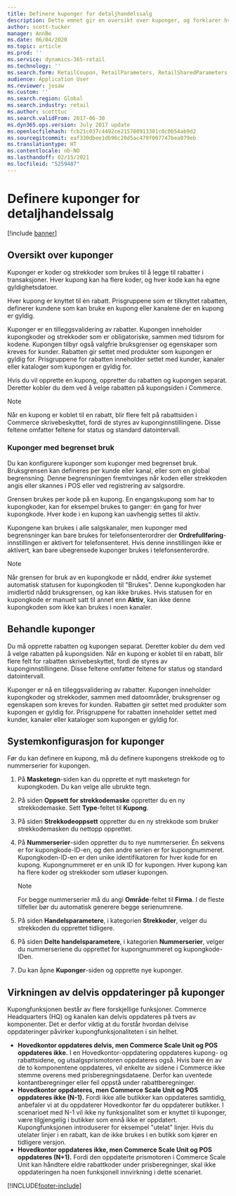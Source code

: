 ```yaml
---
title: Definere kuponger for detaljhandelssalg
description: Dette emnet gir en oversikt over kuponger, og forklarer hvordan du foretar oppsettet.
author: scott-tucker
manager: AnnBe
ms.date: 06/04/2020
ms.topic: article
ms.prod: ''
ms.service: dynamics-365-retail
ms.technology: ''
ms.search.form: RetailCoupon, RetailParameters, RetailSharedParameters
audience: Application User
ms.reviewer: josaw
ms.custom: ''
ms.search.region: Global
ms.search.industry: retail
ms.author: scotttuc
ms.search.validFrom: 2017-06-30
ms.dyn365.ops.version: July 2017 update
ms.openlocfilehash: fcb21c037c4492ce215780913301c0c0b54ab9d2
ms.sourcegitcommit: eaf330dbee1db96c20d5ac479f007747bea079eb
ms.translationtype: HT
ms.contentlocale: nb-NO
ms.lasthandoff: 02/15/2021
ms.locfileid: "5259487"
---
```

# <a name="set-up-coupons-for-retail-sales"></a>Definere kuponger for detaljhandelssalg

[!include [banner](includes/banner.md)]

## <a name="overview-of-coupons"></a>Oversikt over kuponger

Kuponger er koder og strekkoder som brukes til å legge til rabatter i transaksjoner. Hver kupong kan ha flere koder, og hver kode kan ha egne gyldighetsdatoer.

Hver kupong er knyttet til én rabatt. Prisgruppene som er tilknyttet rabatten, definerer kundene som kan bruke en kupong eller kanalene der en kupong er gyldig.

Kuponger er en tilleggsvalidering av rabatter. Kupongen inneholder kupongkoder og strekkoder som er obligatoriske, sammen med tidsrom for kodene. Kupongen tilbyr også valgfrie bruksgrenser og egenskaper som kreves for kunder. Rabatten gir settet med produkter som kupongen er gyldig for. Prisgruppene for rabatten inneholder settet med kunder, kanaler eller kataloger som kupongen er gyldig for.

Hvis du vil opprette en kupong, oppretter du rabatten og kupongen separat. Deretter kobler du dem ved å velge rabatten på kupongsiden i Commerce.

> [!NOTE]
> Når en kupong er koblet til en rabatt, blir flere felt på rabattsiden i Commerce skrivebeskyttet, fordi de styres av kuponginnstillingene. Disse feltene omfatter feltene for status og standard datointervall.

### <a name="limited-use-coupons"></a>Kuponger med begrenset bruk

Du kan konfigurere kuponger som kuponger med begrenset bruk. Bruksgrensen kan defineres per kunde eller kanal, eller som en global begrensning. Denne begrensningen fremtvinges når koden eller strekkoden angis eller skannes i POS eller ved registrering av salgsordre.

Grensen brukes per kode på en kupong. En engangskupong som har to kupongkoder, kan for eksempel brukes to ganger: én gang for hver kupongkode. Hver kode i en kupong kan uavhengig settes til aktiv.

Kupongene kan brukes i alle salgskanaler, men kuponger med begrensninger kan bare brukes for telefonsenterordrer der **Ordrefullføring**-innstillingen er aktivert for telefonsenteret. Hvis denne innstillingen ikke er aktivert, kan bare ubegrensede kuponger brukes i telefonsenterordre.

> [!NOTE]
> Når grensen for bruk av en kupongkode er nådd, endrer *ikke* systemet automatisk statusen for kupongkoden til "Brukes". Denne kupongkoden har imidlertid nådd bruksgrensen, og kan ikke brukes. Hvis statusen for en kupongkode er manuelt satt til annet enn **Aktiv**, kan ikke denne kupongkoden som ikke kan brukes i noen kanaler.  

## <a name="managing-coupons"></a>Behandle kuponger

Du må opprette rabatten og kupongen separat. Deretter kobler du dem ved å velge rabatten på kupongsiden. Når en kupong er koblet til en rabatt, blir flere felt for rabatten skrivebeskyttet, fordi de styres av kuponginnstillingene. Disse feltene omfatter feltene for status og standard datointervall.

Kuponger er nå en tilleggsvalidering av rabatter. Kupongen inneholder kupongkoder og strekkoder, sammen med datoområder, bruksgrenser og egenskapen som kreves for kunden. Rabatten gir settet med produkter som kupongen er gyldig for. Prisgruppene for rabatten inneholder settet med kunder, kanaler eller kataloger som kupongen er gyldig for.

## <a name="system-setup-for-coupons"></a>Systemkonfigurasjon for kuponger

Før du kan definere en kupong, må du definere kupongens strekkode og to nummerserier for kupongen.

1. På **Masketegn**-siden kan du opprette et nytt masketegn for kupongkoden. Du kan velge alle ubrukte tegn.
2. På siden **Oppsett for strekkodemaske** oppretter du en ny strekkodemaske. Sett **Type**-feltet til **Kupong**.
3. På siden **Strekkodeoppsett** oppretter du en ny strekkode som bruker strekkodemasken du nettopp opprettet.
4. På **Nummerserier**-siden oppretter du to nye nummerserier. Én sekvens er for kupongkode-ID-en, og den andre serien er for kupongnummeret. Kupongkoden-ID-en er den unike identifikatoren for hver kode for en kupong. Kupongnummeret er en unik ID for kupongen. Hver kupong kan ha flere koder og strekkoder som utløser kupongen.

    > [!NOTE]
    > For begge nummerserier må du angi **Område**-feltet til **Firma**. I de fleste tilfeller bør du automatisk generere begge serienumrene.

5. På siden **Handelsparametere**, i kategorien **Strekkoder**, velger du strekkoden du opprettet tidligere.
6. På siden **Delte handelsparametere**, i kategorien **Nummerserier**, velger du nummerseriene du opprettet for kupongnummeret og kupongkode-IDen.
7. Du kan åpne **Kuponger**-siden og opprette nye kuponger.

## <a name="the-effect-of-partial-updates-on-coupons"></a>Virkningen av delvis oppdateringer på kuponger

Kupongfunksjonen består av flere forskjellige funksjoner. Commerce Headquarters (HQ) og kanalen kan delvis oppdateres på tvers av komponenter. Det er derfor viktig at du forstår hvordan delvise oppdateringer påvirker kupongfunksjonaliteten i sin helhet.

- **Hovedkontor oppdateres delvis, men Commerce Scale Unit og POS oppdateres ikke.** I en Hovedkontor-oppdatering oppdateres kupong- og rabattsidene, og utsalgsprismotoren oppdateres også. Hvis bare én av de to komponentene oppdateres, vil enkelte av sidene i Commerce ikke stemme overens med prisberegningsdataene. Derfor kan uventede kontantberegninger eller feil oppstå under rabattberegninger.
- **Hovedkontor oppdateres, men Commerce Scale Unit og POS oppdateres ikke (N-1).** Fordi ikke alle butikker kan oppdateres samtidig, anbefaler vi at du oppdaterer Hovedkontor før du oppdaterer butikker. I scenarioet med N-1 vil ikke ny funksjonalitet som er knyttet til kuponger, være tilgjengelig i butikker som ennå ikke er oppdatert. Kupongfunksjonen introduserer for eksempel "utelat" linjer. Hvis du utelater linjer i en rabatt, kan de ikke brukes i en butikk som kjører en tidligere versjon.
- **Hovedkontor oppdateres ikke, men Commerce Scale Unit og POS oppdateres (N+1).** Fordi den oppdaterte prismotoren i Commerce Scale Unit kan håndtere eldre rabattkoder under prisberegninger, skal ikke oppdateringen ha noen funksjonell innvirkning i dette scenariet.


[!INCLUDE[footer-include](../includes/footer-banner.md)]